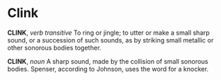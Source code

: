 # Clink

**CLINK**, _verb transitive_ To ring or jingle; to utter or make a small sharp sound, or a succession of such sounds, as by striking small metallic or other sonorous bodies together.

**CLINK**, _noun_ A sharp sound, made by the collision of small sonorous bodies. Spenser, according to Johnson, uses the word for a knocker.